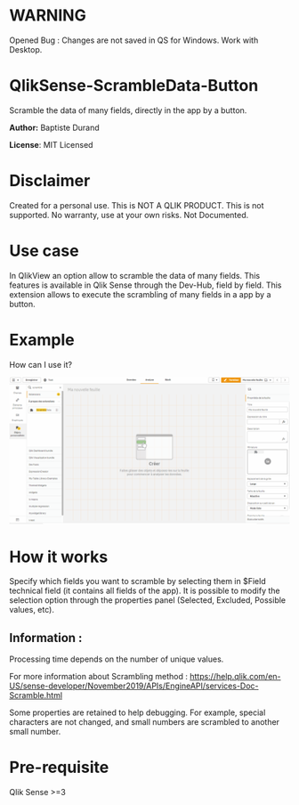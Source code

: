 # WARNING

Opened Bug : Changes are not saved in QS for Windows. Work with Desktop.

# QlikSense-ScrambleData-Button

Scramble the data of many fields, directly in the app by a button.

**Author:** Baptiste Durand

**License**: MIT Licensed  

# Disclaimer

Created for a personal use.
This is NOT A QLIK PRODUCT. This is not supported.
No warranty, use at your own risks.
Not Documented.

# Use case
In QlikView an option allow to scramble the data of many fields.
This features is available in Qlik Sense through the Dev-Hub, field by field.
This extension allows to execute the scrambling of many fields in a app by a button.

# Example

How can I use it?

![ScrambleData Qlik Extension](ScrambleData.gif)


# How it works

Specify which fields you want to scramble by selecting them in $Field technical field (it contains all fields of the app).
It is possible to modify the selection option through the properties panel (Selected, Excluded, Possible values, etc).

## Information :
Processing time depends on the number of unique values.

For more information about Scrambling method :
https://help.qlik.com/en-US/sense-developer/November2019/APIs/EngineAPI/services-Doc-Scramble.html

Some properties are retained to help debugging. For example, special characters are not changed, and small numbers are scrambled to another small number.

# Pre-requisite

Qlik Sense >=3



